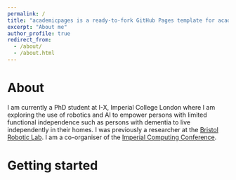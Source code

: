 ```yaml
---
permalink: /
title: "academicpages is a ready-to-fork GitHub Pages template for academic personal websites"
excerpt: "About me"
author_profile: true
redirect_from: 
  - /about/
  - /about.html
---
```



About
======
I am currently a PhD student at I-X, Imperial College London where I am exploring the use of robotics and AI to empower persons with limited functional independence such as persons with dementia to live independently in their homes. I was previously a researcher at the [Bristol Robotic Lab](https://www.bristolroboticslab.com/). I am a co-organiser of the [Imperial Computing Conference](https://icc.doc.ic.ac.uk). 


Getting started
======


